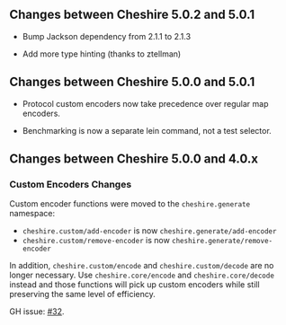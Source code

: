 ## Changes between Cheshire 5.0.2 and 5.0.1

* Bump Jackson dependency from 2.1.1 to 2.1.3

* Add more type hinting (thanks to ztellman)

## Changes between Cheshire 5.0.0 and 5.0.1

* Protocol custom encoders now take precedence over regular map
  encoders.

* Benchmarking is now a separate lein command, not a test selector.

## Changes between Cheshire 5.0.0 and 4.0.x

### Custom Encoders Changes

Custom encoder functions were moved to the `cheshire.generate` namespace:

 * `cheshire.custom/add-encoder` is now `cheshire.generate/add-encoder`
 * `cheshire.custom/remove-encoder` is now `cheshire.generate/remove-encoder`

In addition, `cheshire.custom/encode` and `cheshire.custom/decode` are no longer
necessary. Use `cheshire.core/encode` and `cheshire.core/decode` instead and
those functions will pick up custom encoders while still preserving the same
level of efficiency.

GH issue: [#32](https://github.com/dakrone/cheshire/issues/32).
